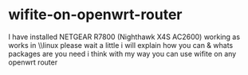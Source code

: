 # wifite-on-openwrt-router
 I have installed NETGEAR R7800 (Nighthawk X4S AC2600)
 working as works in \\\linux 
 please wait a little 
 i will explain how you can & whats packages are you need
  i think with my way you can use wifite on any openwrt router

